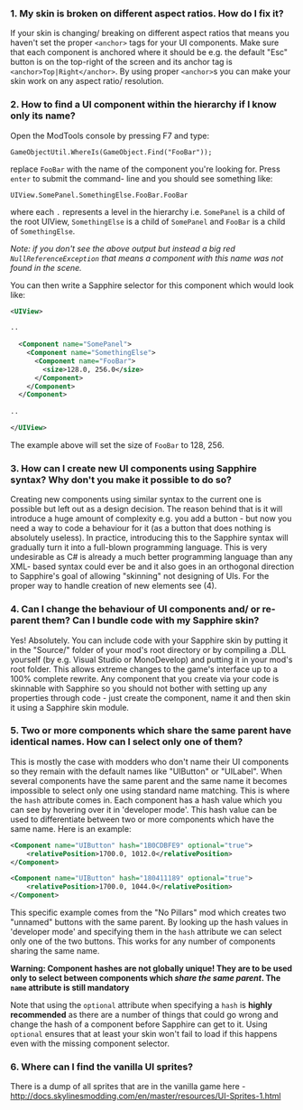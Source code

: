 ### 1. My skin is broken on different aspect ratios. How do I fix it?

If your skin is changing/ breaking on different aspect ratios that means you haven't set the proper `<anchor>` tags for your UI components. Make sure that each component is anchored where it should be e.g. the default "Esc" button is on the top-right of the screen and its anchor tag is `<anchor>Top|Right</anchor>`. By using proper `<anchor>`s you can make your skin work on any aspect ratio/ resolution.

### 2. How to find a UI component within the hierarchy if I know only its name?

Open the ModTools console by pressing F7 and type:
```
GameObjectUtil.WhereIs(GameObject.Find("FooBar"));
```

replace `FooBar` with the name of the component you're looking for. Press `enter` to submit the command- line and you should see something like:
```
UIView.SomePanel.SomethingElse.FooBar.FooBar
```
where each `.` represents a level in the hierarchy i.e. `SomePanel` is a child of the root UIView, `SomethingElse` is a child of `SomePanel` and `FooBar` is a child of `SomethingElse`. 

*Note: if you don't see the above output but instead a big red `NullReferenceException` that means a component with this name was not found in the scene.*

You can then write a Sapphire selector for this component which would look like:

```xml
<UIView>

..
  
  <Component name="SomePanel">
    <Component name="SomethingElse">
      <Component name="FooBar">
        <size>128.0, 256.0</size>
      </Component>
    </Component>
  </Component>
  
..

</UIView>
```

The example above will set the size of `FooBar` to 128, 256.

### 3. How can I create new UI components using Sapphire syntax? Why don't you make it possible to do so?

Creating new components using similar syntax to the current one is possible but left out as a design decision. The reason behind that is it will introduce a huge amount of complexity e.g. you add a button - but now you need a way to code a behaviour for it (as a button that does nothing is absolutely useless). In practice, introducing this to the Sapphire syntax will gradually turn it into a full-blown programming language. This is very undesirable as C# is already a much better programming language than any XML- based syntax could ever be and it also goes in an orthogonal direction to Sapphire's goal of allowing "skinning" not designing of UIs. For the proper way to handle creation of new elements see (4).

### 4. Can I change the behaviour of UI components and/ or re-parent them? Can I bundle code with my Sapphire skin?

Yes! Absolutely. You can include code with your Sapphire skin by putting it in the "Source/" folder of your mod's root directory or by compiling a .DLL yourself (by e.g. Visual Studio or MonoDevelop) and putting it in your mod's root folder. This allows extreme changes to the game's interface up to a 100% complete rewrite. Any component that you create via your code is skinnable with Sapphire so you should not bother with setting up any properties through code - just create the component, name it and then skin it using a Sapphire skin module.

### 5. Two or more components which share the same parent have identical names. How can I select only one of them?

This is mostly the case with modders who don't name their UI components so they remain with the default names like "UIButton" or "UILabel". When several components have the same parent and the same name it becomes impossible to select only one using standard name matching. This is where the `hash` attribute comes in. Each component has a hash value which you can see by hovering over it in 'developer mode'. This hash value can be used to differentiate between two or more components which have the same name. Here is an example:

```xml
<Component name="UIButton" hash="1B0CDBFE9" optional="true">
	<relativePosition>1700.0, 1012.0</relativePosition>
</Component>

<Component name="UIButton" hash="180411189" optional="true">
	<relativePosition>1700.0, 1044.0</relativePosition>
</Component>
```

This specific example comes from the "No Pillars" mod which creates two "unnamed" buttons with the same parent. By looking up the hash values in 'developer mode' and specifying them in the `hash` attribute we can select only one of the two buttons. This works for any number of components sharing the same name.

**Warning: Component hashes are not globally unique! They are to be used only to select between components which _share the same parent_. The `name` attribute is still mandatory**

Note that using the `optional` attribute when specifying a `hash` is **highly recommended** as there are a number of things that could go wrong and change the hash of a component before Sapphire can get to it. Using `optional` ensures that at least your skin won't fail to load if this happens even with the missing component selector.

### 6. Where can I find the vanilla UI sprites?

There is a dump of all sprites that are in the vanilla game here - http://docs.skylinesmodding.com/en/master/resources/UI-Sprites-1.html

